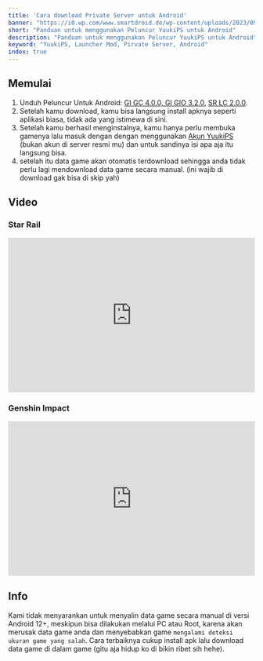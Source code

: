 ```yaml
---
title: 'Cara download Private Server untuk Android'
banner: "https://i0.wp.com/www.smartdroid.de/wp-content/uploads/2023/09/Android-Hero.jpg"
short: "Panduan untuk menggunakan Peluncur YuukiPS untuk Android"
description: "Panduan untuk menggunakan Peluncur YuukiPS untuk Android"
keyword: "YuukiPS, Launcher Mod, Pirvate Server, Android"
index: true
---
```


## Memulai

1. Unduh Peluncur Untuk Android: [GI GC 4.0.0, GI GIO 3.2.0](/game/genshin-impact), [SR LC 2.0.0](/game/star-rail).
2. Setelah kamu download, kamu bisa langsung install apknya seperti aplikasi biasa, tidak ada yang istimewa di sini.
3. Setelah kamu berhasil menginstalnya, kamu hanya perlu membuka gamenya lalu masuk dengan dengan menggunakan [Akun YuukiPS](/account/home) (bukan akun di server resmi mu) dan untuk sandinya isi apa aja itu langsung bisa.
4. setelah itu data game akan otomatis terdownload sehingga anda tidak perlu lagi mendownload data game secara manual. (ini wajib di download gak bisa di skip yah)

## Video

### Star Rail
<iframe width="100%" height="315" src="https://www.youtube.com/embed/7HVx_y2vJlw?si=HoOJSvxWalVSzto4" title="YouTube video player" frameborder="0" allow="accelerometer; autoplay; clipboard-write; encrypted-media; gyroscope; picture-in-picture; web-share" allowfullscreen></iframe>

### Genshin Impact
<iframe width="100%" height="315" src="https://www.youtube.com/embed/-Y69yC6htxQ?si=YfS2snWRY6-imt5L" title="YouTube video player" frameborder="0" allow="accelerometer; autoplay; clipboard-write; encrypted-media; gyroscope; picture-in-picture; web-share" allowfullscreen></iframe>

## Info
Kami tidak menyarankan untuk menyalin data game secara manual di versi Android 12+, meskipun bisa dilakukan melalui PC atau Root, karena akan merusak data game anda dan menyebabkan game `mengalami deteksi ukuran game yang salah`. Cara terbaiknya cukup install apk lalu download data game di dalam game (gitu aja hidup ko di bikin ribet sih hehe).